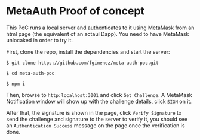 # MetaAuth Proof of concept

This PoC runs a local server and authenticates to it using MetaMask from an html
page (the equivalent of an actaul Dapp). You need to have MetaMask unlocaked in
order to try it.

First, clone the repo, install the dependencies and start the server:
```
$ git clone https://github.com/fgimenez/meta-auth-poc.git

$ cd meta-auth-poc

$ npm i
```
Then, browse to `http:localhost:3001` and click `Get Challenge`. A MetaMask
Notification window will show up with the challenge details, click `SIGN` on it.

After that, the signature is shown in the page, click `Verify Signature` to send
the challenge and signature to the server to verify it, you should see an
`Authentication Success` message on the page once the verification is done.

